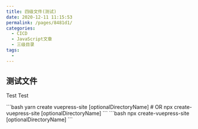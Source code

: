 ```yaml
---
title: 四级文件(测试)
date: 2020-12-11 11:15:53
permalink: /pages/8481d1/
categories:
  - CICD
  - JavaScript文章
  - 三级目录
tags:
  -
---
```


## 测试文件
Test Test

<code-group>
  <code-block title="YARN" active>
  ```bash
  yarn create vuepress-site [optionalDirectoryName]
  # OR npx create-vuepress-site [optionalDirectoryName]
  ```
  </code-block>

  <code-block title="NPM">
  ```bash
  npx create-vuepress-site [optionalDirectoryName]
  ```
  </code-block>
</code-group>
